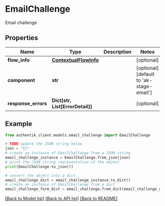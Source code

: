 # EmailChallenge

Email challenge

## Properties

Name | Type | Description | Notes
------------ | ------------- | ------------- | -------------
**flow_info** | [**ContextualFlowInfo**](ContextualFlowInfo.md) |  | [optional] 
**component** | **str** |  | [optional] [default to 'ak-stage-email']
**response_errors** | **Dict[str, List[ErrorDetail]]** |  | [optional] 

## Example

```python
from authentik_client.models.email_challenge import EmailChallenge

# TODO update the JSON string below
json = "{}"
# create an instance of EmailChallenge from a JSON string
email_challenge_instance = EmailChallenge.from_json(json)
# print the JSON string representation of the object
print(EmailChallenge.to_json())

# convert the object into a dict
email_challenge_dict = email_challenge_instance.to_dict()
# create an instance of EmailChallenge from a dict
email_challenge_form_dict = email_challenge.from_dict(email_challenge_dict)
```
[[Back to Model list]](../README.md#documentation-for-models) [[Back to API list]](../README.md#documentation-for-api-endpoints) [[Back to README]](../README.md)


